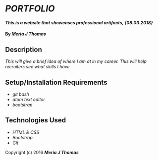 # _PORTFOLIO_

#### _This is a website that showcases professional artifacts, {08.03.2018}_

#### By _**Meria J Thomas**_

## Description

_This will give a brief idea of where I am at in my career. This will help recruiters see what skills I have._

## Setup/Installation Requirements

* _git bash_
* _atom text editor_
* _bootstrap_

## Technologies Used

* _HTML & CSS_
* _Bootstrap_
* _Git_

Copyright (c) 2016 **_Meria J Thomas_**
